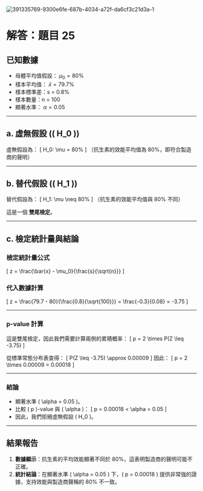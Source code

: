 ![391335769-9300e6fe-687b-4034-a72f-da6cf3c21d3a-1](https://github.com/user-attachments/assets/a43edde3-d09a-46e9-a0f8-a0b15665d792)

# 解答：題目 25

## 已知數據
- 母體平均值假設： $\mu_0 = 80\%$
- 樣本平均值： $\bar{x} = 79.7\%$ 
- 樣本標準差：s = 0.8%
- 樣本數量：n = 100 
- 顯著水準： $\alpha = 0.05$

---

## a. 虛無假設 (\( H_0 \))
虛無假設為：
\[
H_0: \mu = 80\%
\]
（抗生素的效能平均值為 80%，即符合製造商的聲明）

---

## b. 替代假設 (\( H_1 \))
替代假設為：
\[
H_1: \mu \neq 80\%
\]
（抗生素的效能平均值與 80% 不同）

這是一個 **雙尾檢定**。

---

## c. 檢定統計量與結論

### 檢定統計量公式
\[
z = \frac{\bar{x} - \mu_0}{\frac{s}{\sqrt{n}}}
\]

### 代入數據計算
\[
z = \frac{79.7 - 80}{\frac{0.8}{\sqrt{100}}} = \frac{-0.3}{0.08} = -3.75
\]

---

### p-value 計算
這是雙尾檢定，因此我們需要計算兩側的累積概率：
\[
p = 2 \times P(Z \leq -3.75)
\]

從標準常態分布表查得：
\[
P(Z \leq -3.75) \approx 0.00009
\]
因此：
\[
p = 2 \times 0.00009 = 0.00018
\]

---

### 結論
- 顯著水準 \( \alpha = 0.05 \)。
- 比較 \( p \)-value 與 \( \alpha \)：
  \[
  p = 0.00018 < \alpha = 0.05
  \]
- 因此，我們拒絕虛無假設 \( H_0 \)。

---

## 結果報告
1. **數據顯示**：抗生素的平均效能顯著不同於 80%，這表明製造商的聲明可能不正確。
2. **統計結論**：在顯著水準 \( \alpha = 0.05 \) 下，\( p = 0.00018 \) 提供非常強的證據，支持效能與製造商聲稱的 80% 不一致。
